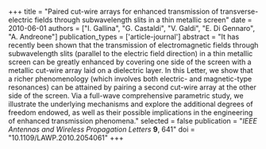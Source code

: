 +++
title = "Paired cut-wire arrays for enhanced transmission of transverse-electric fields through subwavelength slits in a thin metallic screen"
date = 2010-06-01
authors = ["I. Gallina", "G. Castaldi", "V. Galdi", "E. Di Gennaro", "A. Andreone"]
publication_types = ['article-journal']
abstract = "It has recently been shown that the transmission of electromagnetic fields through subwavelength slits (parallel to the electric field direction) in a thin metallic screen can be greatly enhanced by covering one side of the screen with a metallic cut-wire array laid on a dielectric layer. In this Letter, we show that a richer phenomenology (which involves both electric- and magnetic-type resonances) can be attained by pairing a second cut-wire array at the other side of the screen. Via a full-wave comprehensive parametric study, we illustrate the underlying mechanisms and explore the additional degrees of freedom endowed, as well as their possible implications in the engineering of enhanced transmission phenomena."
selected = false
publication = "*IEEE Antennas and Wireless Propagation Letters* **9**, 641"
doi = "10.1109/LAWP.2010.2054061"
+++
